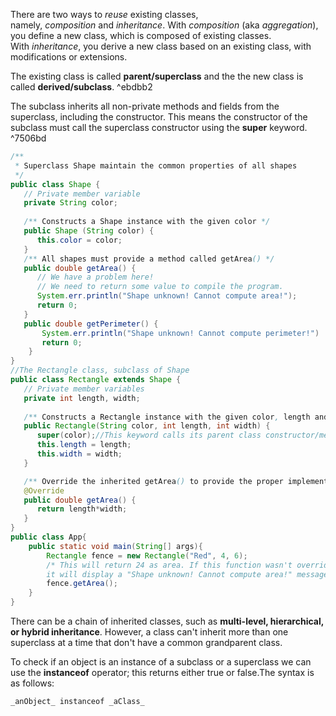 There are two ways to _reuse_ existing classes, namely, _composition_ and _inheritance_. With _composition_ (aka _aggregation_), you define a new class, which is composed of existing classes. With _inheritance_, you derive a new class based on an existing class, with modifications or extensions.

The existing class is called **parent/superclass** and the the new class is called **derived/subclass**. ^ebdbb2

The subclass inherits all non-private methods and fields from the superclass, including the constructor. This means the constructor of the subclass must call the superclass constructor using the **super** keyword. ^7506bd
```java
/**
 * Superclass Shape maintain the common properties of all shapes
 */
public class Shape {
   // Private member variable
   private String color;
   
   /** Constructs a Shape instance with the given color */
   public Shape (String color) {
      this.color = color;
   }
   /** All shapes must provide a method called getArea() */
   public double getArea() {
      // We have a problem here!
      // We need to return some value to compile the program.
      System.err.println("Shape unknown! Cannot compute area!");
      return 0;
   }
   public double getPerimeter() {
	   System.err.println("Shape unknown! Cannot compute perimeter!")
	   return 0;
	}
}
//The Rectangle class, subclass of Shape
public class Rectangle extends Shape {
   // Private member variables
   private int length, width;
   
   /** Constructs a Rectangle instance with the given color, length and width */
   public Rectangle(String color, int length, int width) {
      super(color);//This keyword calls its parent class constructor/method/field
      this.length = length;
      this.width = width;
   }

   /** Override the inherited getArea() to provide the proper implementation for rectangle */
   @Override
   public double getArea() {
      return length*width;
   }
}
public class App{
	public static void main(String[] args){
		Rectangle fence = new Rectangle("Red", 4, 6);
		/* This will return 24 as area. If this function wasn't overriden 
		it will display a "Shape unknown! Cannot compute area!" message */
		fence.getArea();
	}
}
```
There can be a chain of inherited classes, such as **multi-level, hierarchical, or hybrid inheritance**. However, a class can't inherit more than one superclass at a time that don't have a common grandparent class.

To check if an object is an instance of a subclass or a superclass we can use the **instanceof** operator; this returns either true or false.The syntax is as follows:

`_anObject_ instanceof _aClass_`